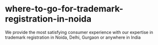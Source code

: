 # where-to-go-for-trademark-registration-in-noida
We provide the most satisfying consumer experience with our expertise in trademark registration in Noida, Delhi, Gurgaon or anywhere in India
